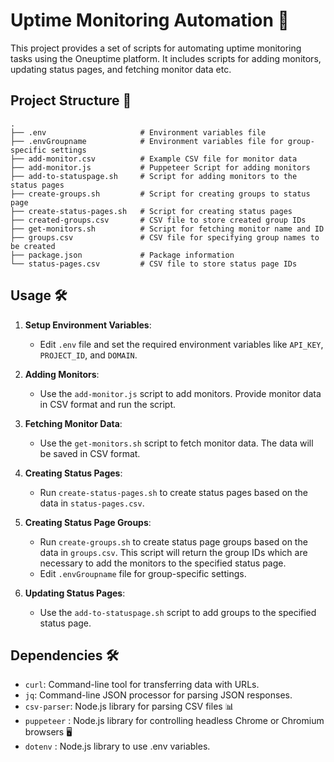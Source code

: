 # Uptime Monitoring Automation 🚀

This project provides a set of scripts for automating uptime monitoring tasks using the Oneuptime platform. It includes scripts for adding monitors, updating status pages, and fetching monitor data etc.

## Project Structure 📂

```
.
├── .env                     # Environment variables file
├── .envGroupname            # Environment variables file for group-specific settings
├── add-monitor.csv          # Example CSV file for monitor data
├── add-monitor.js           # Puppeteer Script for adding monitors
├── add-to-statuspage.sh     # Script for adding monitors to the status pages
├── create-groups.sh         # Script for creating groups to status page 
├── create-status-pages.sh   # Script for creating status pages
├── created-groups.csv       # CSV file to store created group IDs
├── get-monitors.sh          # Script for fetching monitor name and ID 
├── groups.csv               # CSV file for specifying group names to be created
├── package.json             # Package information
└── status-pages.csv         # CSV file to store status page IDs
```

## Usage 🛠️

1. **Setup Environment Variables**:
   - Edit `.env` file and set the required environment variables like `API_KEY`, `PROJECT_ID`, and `DOMAIN`.

2. **Adding Monitors**:
   - Use the `add-monitor.js` script to add monitors. Provide monitor data in CSV format and run the script.

3. **Fetching Monitor Data**:
   - Use the `get-monitors.sh` script to fetch monitor data. The data will be saved in CSV format.

4. **Creating Status Pages**:
   - Run `create-status-pages.sh` to create status pages based on the data in `status-pages.csv`.

5. **Creating Status Page Groups**:
   - Run `create-groups.sh` to create status page groups based on the data in `groups.csv`. This script will return the group IDs which are necessary to add the monitors to the specified status page.
   - Edit `.envGroupname` file for group-specific settings.

6. **Updating Status Pages**:
   - Use the `add-to-statuspage.sh` script to add groups to the specified status page.

## Dependencies 🛠️

- `curl`: Command-line tool for transferring data with URLs.
- `jq`: Command-line JSON processor for parsing JSON responses.
- `csv-parser`: Node.js library for parsing CSV files 📊
- `puppeteer` : Node.js library for controlling headless Chrome or Chromium browsers 🖥 ️
- `dotenv` : Node.js library to use .env variables.
